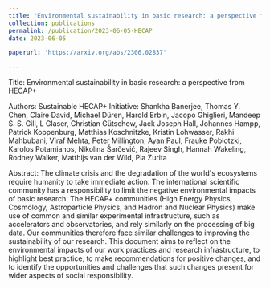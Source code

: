 ```yaml
---
title: "Environmental sustainability in basic research: a perspective from HECAP+"
collection: publications
permalink: /publication/2023-06-05-HECAP
date: 2023-06-05

paperurl: 'https://arxiv.org/abs/2306.02837'

---
```


Title: Environmental sustainability in basic research: a perspective from HECAP+

Authors: Sustainable HECAP+ Initiative: Shankha Banerjee, Thomas Y. Chen, Claire David, Michael Düren, Harold Erbin, Jacopo Ghiglieri, Mandeep S. S. Gill, L Glaser, Christian Gütschow, Jack Joseph Hall, Johannes Hampp, Patrick Koppenburg, Matthias Koschnitzke, Kristin Lohwasser, Rakhi Mahbubani, Viraf Mehta, Peter Millington, Ayan Paul, Frauke Poblotzki, Karolos Potamianos, Nikolina Šarčević, Rajeev Singh, Hannah Wakeling, Rodney Walker, Matthijs van der Wild, Pia Zurita

Abstract: The climate crisis and the degradation of the world's ecosystems require humanity to take immediate action. The international scientific community has a responsibility to limit the negative environmental impacts of basic research. The HECAP+ communities (High Energy Physics, Cosmology, Astroparticle Physics, and Hadron and Nuclear Physics) make use of common and similar experimental infrastructure, such as accelerators and observatories, and rely similarly on the processing of big data. Our communities therefore face similar challenges to improving the sustainability of our research. This document aims to reflect on the environmental impacts of our work practices and research infrastructure, to highlight best practice, to make recommendations for positive changes, and to identify the opportunities and challenges that such changes present for wider aspects of social responsibility.

